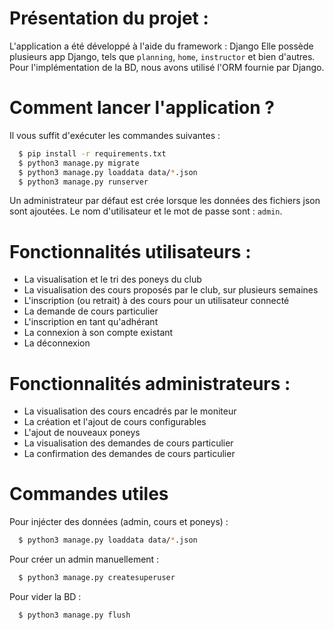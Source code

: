 # Présentation du projet :
L'application a été développé à l'aide du framework : Django 
Elle possède plusieurs app Django, tels que `planning`, `home`, `instructor` et bien d'autres. 
Pour l'implémentation de la BD, nous avons utilisé l'ORM fournie par Django. 

# Comment lancer l'application ?
Il vous suffit d'exécuter les commandes suivantes :
```bash
  $ pip install -r requirements.txt
  $ python3 manage.py migrate
  $ python3 manage.py loaddata data/*.json
  $ python3 manage.py runserver
```

Un administrateur par défaut est crée lorsque les données des fichiers json sont ajoutées.
Le nom d'utilisateur et le mot de passe sont : `admin`. 

# Fonctionnalités utilisateurs :
- La visualisation et le tri des poneys du club
- La visualisation des cours proposés par le club, sur plusieurs semaines
- L'inscription (ou retrait) à des cours pour un utilisateur connecté
- La demande de cours particulier
- L'inscription en tant qu'adhérant
- La connexion à son compte existant
- La déconnexion

# Fonctionnalités administrateurs :
- La visualisation des cours encadrés par le moniteur
- La création et l'ajout de cours configurables
- L'ajout de nouveaux poneys
- La visualisation des demandes de cours particulier
- La confirmation des demandes de cours particulier

# Commandes utiles
Pour injécter des données (admin, cours et poneys) : 
```bash
  $ python3 manage.py loaddata data/*.json
```

Pour créer un admin manuellement : 
```bash
  $ python3 manage.py createsuperuser
```

Pour vider la BD : 
```bash
  $ python3 manage.py flush
```
